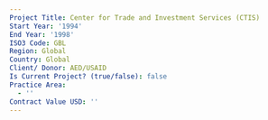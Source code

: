 ```yaml
---
Project Title: Center for Trade and Investment Services (CTIS)
Start Year: '1994'
End Year: '1998'
ISO3 Code: GBL
Region: Global
Country: Global
Client/ Donor: AED/USAID
Is Current Project? (true/false): false
Practice Area:
  - ''
Contract Value USD: ''
---
```

